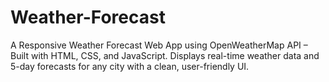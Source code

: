 # Weather-Forecast
A Responsive Weather Forecast Web App using OpenWeatherMap API – Built with HTML, CSS, and JavaScript. Displays real-time weather data and 5-day forecasts for any city with a clean, user-friendly UI.
